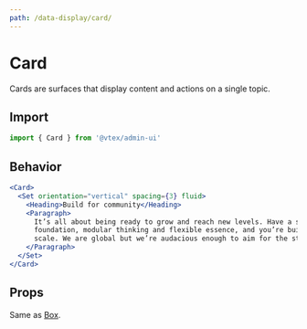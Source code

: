 ```yaml
---
path: /data-display/card/
---
```


# Card

Cards are surfaces that display content and actions on a single topic.

## Import

```jsx isStatic
import { Card } from '@vtex/admin-ui'
```

## Behavior

```jsx
<Card>
  <Set orientation="vertical" spacing={3} fluid>
    <Heading>Build for community</Heading>
    <Paragraph>
      It’s all about being ready to grow and reach new levels. Have a solid
      foundation, modular thinking and flexible essence, and you’re building for
      scale. We are global but we’re audacious enough to aim for the stars.
    </Paragraph>
  </Set>
</Card>
```

## Props

Same as [Box](/primitives/box/).
